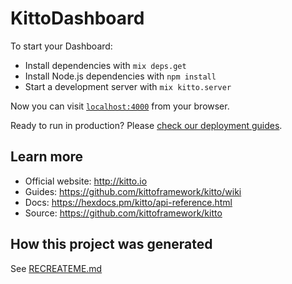 # KittoDashboard

To start your Dashboard:

  * Install dependencies with `mix deps.get`
  * Install Node.js dependencies with `npm install`
  * Start a development server with `mix kitto.server`

Now you can visit [`localhost:4000`](http://localhost:4000) from your browser.

Ready to run in production? Please [check our deployment guides](https://github.com/kittoframework/kitto#deployment).

## Learn more

  * Official website: http://kitto.io
  * Guides: https://github.com/kittoframework/kitto/wiki
  * Docs: https://hexdocs.pm/kitto/api-reference.html
  * Source: https://github.com/kittoframework/kitto

## How this project was generated
See [RECREATEME.md](RECREATEME.md)